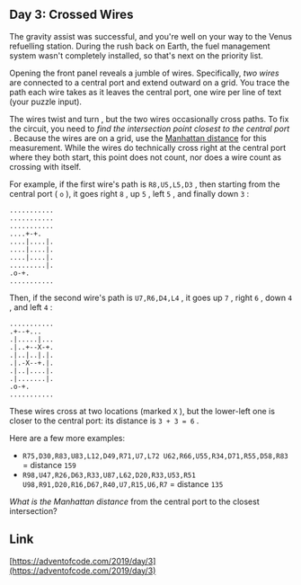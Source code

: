 ## Day 3: Crossed Wires

The gravity assist was successful, and you're well on your way to the Venus refuelling station. During the rush back on Earth, the fuel management system wasn't completely installed, so that's next on the priority list.

Opening the front panel reveals a jumble of wires. Specifically, _two wires_ are connected to a central port and extend outward on a grid. You trace the path each wire takes as it leaves the central port, one wire per line of text (your puzzle input).

The wires twist and turn , but the two wires occasionally cross paths. To fix the circuit, you need to _find the intersection point closest to the central port_ . Because the wires are on a grid, use the [Manhattan distance](https://en.wikipedia.org/wiki/Taxicab_geometry) for this measurement. While the wires do technically cross right at the central port where they both start, this point does not count, nor does a wire count as crossing with itself.

For example, if the first wire's path is `R8,U5,L5,D3` , then starting from the central port ( `o` ), it goes right `8` , up `5` , left `5` , and finally down `3` :

```
...........
...........
...........
....+-+.
....|....|.
....|....|.
....|....|.
.........|.
.o-+.
...........
```

Then, if the second wire's path is `U7,R6,D4,L4` , it goes up `7` , right `6` , down `4` , and left `4` :

```
...........
.+--+...
.|.....|...
.|..+--X-+.
.|..|..|.|.
.|.-X--+.|.
.|..|....|.
.|.......|.
.o-+.
...........
```

These wires cross at two locations (marked `X` ), but the lower-left one is closer to the central port: its distance is `3 + 3 = 6` .

Here are a few more examples:

- `R75,D30,R83,U83,L12,D49,R71,U7,L72 U62,R66,U55,R34,D71,R55,D58,R83` = distance `159`
- `R98,U47,R26,D63,R33,U87,L62,D20,R33,U53,R51 U98,R91,D20,R16,D67,R40,U7,R15,U6,R7` = distance `135`

_What is the Manhattan distance_ from the central port to the closest intersection?

## Link

[https://adventofcode.com/2019/day/3](https://adventofcode.com/2019/day/3)
